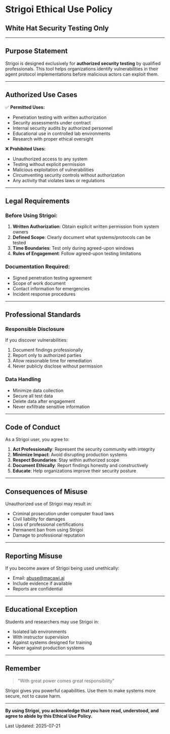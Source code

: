 # Strigoi Ethical Use Policy
## White Hat Security Testing Only

---

## Purpose Statement

Strigoi is designed exclusively for **authorized security testing** by qualified professionals. This tool helps organizations identify vulnerabilities in their agent protocol implementations before malicious actors can exploit them.

---

## Authorized Use Cases

✅ **Permitted Uses:**
- Penetration testing with written authorization
- Security assessments under contract
- Internal security audits by authorized personnel
- Educational use in controlled lab environments
- Research with proper ethical oversight

❌ **Prohibited Uses:**
- Unauthorized access to any system
- Testing without explicit permission
- Malicious exploitation of vulnerabilities
- Circumventing security controls without authorization
- Any activity that violates laws or regulations

---

## Legal Requirements

### Before Using Strigoi:

1. **Written Authorization**: Obtain explicit written permission from system owners
2. **Defined Scope**: Clearly document what systems/protocols can be tested
3. **Time Boundaries**: Test only during agreed-upon windows
4. **Rules of Engagement**: Follow agreed-upon testing limitations

### Documentation Required:
- Signed penetration testing agreement
- Scope of work document
- Contact information for emergencies
- Incident response procedures

---

## Professional Standards

### Responsible Disclosure
If you discover vulnerabilities:
1. Document findings professionally
2. Report only to authorized parties
3. Allow reasonable time for remediation
4. Never publicly disclose without permission

### Data Handling
- Minimize data collection
- Secure all test data
- Delete data after engagement
- Never exfiltrate sensitive information

---

## Code of Conduct

As a Strigoi user, you agree to:

1. **Act Professionally**: Represent the security community with integrity
2. **Minimize Impact**: Avoid disrupting production systems
3. **Respect Boundaries**: Stay within authorized scope
4. **Document Ethically**: Report findings honestly and constructively
5. **Educate**: Help organizations improve their security posture

---

## Consequences of Misuse

Unauthorized use of Strigoi may result in:
- Criminal prosecution under computer fraud laws
- Civil liability for damages
- Loss of professional certifications
- Permanent ban from using Strigoi
- Damage to professional reputation

---

## Reporting Misuse

If you become aware of Strigoi being used unethically:
- Email: abuse@macawi.ai
- Include evidence if available
- Reports are confidential

---

## Educational Exception

Students and researchers may use Strigoi in:
- Isolated lab environments
- With instructor supervision
- Against systems designed for training
- Never against production systems

---

## Remember

> "With great power comes great responsibility"

Strigoi gives you powerful capabilities. Use them to make systems more secure, not to cause harm.

---

**By using Strigoi, you acknowledge that you have read, understood, and agree to abide by this Ethical Use Policy.**

Last Updated: 2025-07-21